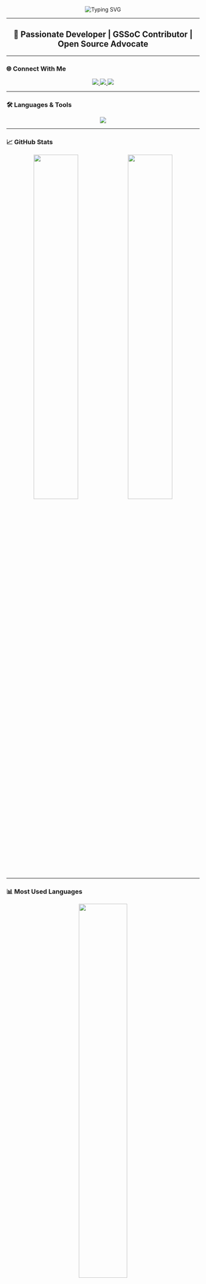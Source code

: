 <!-- Animated Header -->
<p align="center">
  <img src="https://readme-typing-svg.demolab.com?font=Fira+Code&weight=500&pause=1000&center=true&width=435&lines=Hi+%F0%9F%91%8B%2C+I'm+Sanjana+Pandey!;GSSoC+Contributor+%E2%9C%A8;Tech+Enthusiast+%7C+ML+Explorer;Coding+%2B+Coffee+%3D+Life+%E2%98%95%EF%B8%8F" alt="Typing SVG" />
</p>

---

<h2 align="center">🚀 Passionate Developer | GSSoC Contributor | Open Source Advocate</h2>

---

### 🌐 Connect With Me

<p align="center">
  <a href="https://www.linkedin.com/in/YOUR_LINKEDIN" target="_blank">
    <img src="https://img.shields.io/badge/-LinkedIn-0A66C2?style=for-the-badge&logo=linkedin&logoColor=white"/>
  </a>
  <a href="mailto:sanjanapandey5683@gmail.com">
    <img src="https://img.shields.io/badge/-Gmail-D14836?style=for-the-badge&logo=gmail&logoColor=white"/>
  </a>
  <a href="https://twitter.com/YOUR_TWITTER" target="_blank">
    <img src="https://img.shields.io/badge/-Twitter-1DA1F2?style=for-the-badge&logo=twitter&logoColor=white"/>
  </a>
</p>

---

### 🛠 Languages & Tools

<p align="center">
  <img src="https://skillicons.dev/icons?i=html,css,js,java,python,jupyter,mysql,git,vscode" />
</p>

---

### 📈 GitHub Stats

<p align="center">
  <img src="https://github-readme-stats.vercel.app/api?username=sanjanaapandey&show_icons=true&theme=tokyonight&hide_border=true&count_private=true" width="48%" />
  <img src="https://github-readme-streak-stats.herokuapp.com/?user=sanjanaapandey&theme=tokyonight&hide_border=true" width="48%" />
</p>

---

### 📊 Most Used Languages

<p align="center">
  <img src="https://github-readme-stats.vercel.app/api/top-langs/?username=sanjanaapandey&layout=compact&theme=tokyonight&hide_border=true" width="50%" />
</p>

---

### 🔥 GitHub Contribution Graph

<p align="center">
  <img src="https://github-readme-activity-graph.vercel.app/graph?username=sanjanaapandey&theme=react-dark&hide_border=true&area=true" />
</p>

---

### 💡 Featured Projects

| 🚀 Project | Description |
|-----------|-------------|
| [**🧠 Diabetes Prediction using GANs**](https://github.com/sanjanaapandey/DiabetesPrediction-Project-using-GANs) | ML & GANs to enhance diabetes prediction accuracy. |
| [**🍦 Ice Cream Parlour Website**](https://github.com/sanjanaapandey/ice-cream-parlour-website) | Clean responsive website using HTML, CSS, JS. |
| [**✈️ Air Route Optimizer**](https://github.com/sanjanaapandey/Optimal-Air-route-planner) | Graph-based route planner using Dijkstra’s algorithm. |

---

### ✨ About Me

- 🎓 Final-year CS student passionate about coding
- 🔭 Currently exploring BLE + Web + AI
- 💬 Ask me about open source, Git, or debugging weird errors 😅
- 🌱 Always learning, always building.

---

### 🧩 Fun Fact

> I drink more coffee than commits — but I'm working on fixing that 😄  
> You’re either coding 💻 or googling why it’s not working 🔍

---

<p align="center">💖 Thanks for visiting! Don’t forget to star ⭐ a repo if you liked it!</p>

